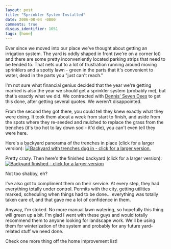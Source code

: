 ```yaml
---
layout: post
title: "Sprinkler System Installed"
date: 2006-08-04 -0800
comments: true
disqus_identifier: 1051
tags: [home]
---
```

Ever since we moved into our place we've thought about getting an
irrigation system. The yard is oddly shaped in front (we're on a corner
lot) and there are some pretty inconveniently located parking strips
that need to be tended to. That nets out to a lot of frustration running
around moving sprinklers and a spotty lawn - green in the parts that
it's convenient to water, dead in the parts you "just can't reach."

 I'm not sure what financial genius decided that the year we're getting
married is also the year we should get a sprinkler system (probably me),
but that's exactly what we did. We contracted with [Dennis' Seven
Dees](http://www.sevendees.com/) to get this done, after getting several
quotes. We weren't disappointed.

 From the second they got there, you could tell they knew exactly what
they were doing. It took them about a week from start to finish, and
aside from the spots where they re-seeded and mulched to replace the
grass from the trenches (it's too hot to lay down sod - it'd die), you
can't even tell they were here.

 Here's a backyard panorama of the trenches in place (click for a larger
version):
 [![Backyard with trenches dug in - click for a larger
version.](https://hyqi8g.dm2302.livefilestore.com/y2p3I8kypr_LDZYyVU9TQz1ZsdxGJ0Em-VtLmtNfPQla9fy_0DmrdaTokMurIHxk6gAY_kXzfox-Qxw7-0Nz5yr2KkZzxoUgcIt4xjWChZhp40/20060804sprinkler1_sm.jpg?psid=1)](https://hyqi8g.dm1.livefilestore.com/y2pg343TpnSxZ2noaVhntssw5RrDCLVRhVlUNqIUeORlY6KxLnqbK226vI8Vlu3fPZKl_-YkoipBMmPhzYZB9ueW9W9Nwn1RPZxIiiO4Pxyvog/20060804sprinkler1_lg.jpg?psid=1)

 Pretty crazy. Then here's the finished backyard (click for a larger
version):
 [![Backyard finished - click for a larger
version](https://hyqi8g.dm2302.livefilestore.com/y2pZqQQ4N2tGMvgrDqVCtCFmXs1CL8Sk9Fu0vsnE9HZ_aaZ9UCnbVzpou7hp0p2FtFnOuUcaopt3B0MHHUh0vVMw_Oyj4N8liRWfX-C5ir7-MM/20060804sprinkler2_sm.jpg?psid=1)](https://hyqi8g.dm2302.livefilestore.com/y2pffzmDw8Tnikfh0G9L3CbVmYa-LehdwFGZhDCRtyoNK2bURl8EN1v9Q_GXtOZM-uKutPFQOmkfR39eNDiqwzs3L1LP9A7ybdvhBkRVtw6c8w/20060804sprinkler2_lg.jpg?psid=1)

 Not too shabby, eh?

 I've also got to compliment them on their service. At every step, they
had everything totally under control. Permits with the city, getting
utilities marked, scheduling when things had to be done... everything
was totally taken care of, and that gave me a lot of confidence in
them.

 Anyway, I'm stoked. No more manual lawn watering, so hopefully this
thing will green up a bit. I'm glad I went with these guys and would
totally recommend them to anyone looking for landscape work. We'll be
using them for winterization of the system and probably for any future
yard-related stuff we need done.

 Check one more thing off the home improvement list!
